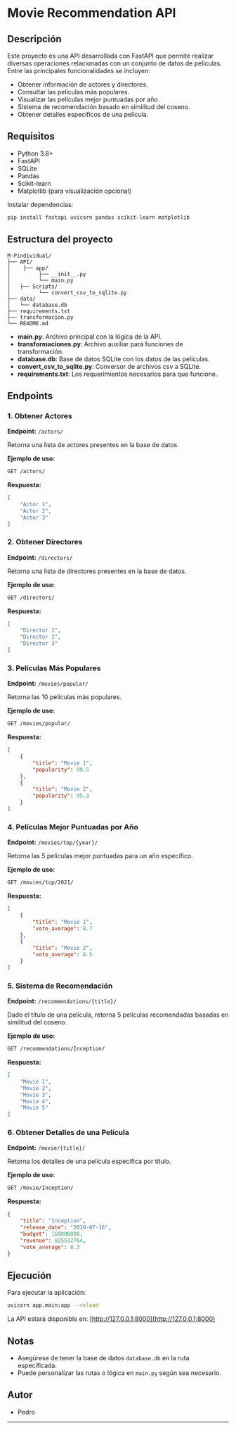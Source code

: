 # Movie Recommendation API

## Descripción
Este proyecto es una API desarrollada con FastAPI que permite realizar diversas operaciones relacionadas con un conjunto de datos de películas. Entre las principales funcionalidades se incluyen:

- Obtener información de actores y directores.
- Consultar las películas más populares.
- Visualizar las películas mejor puntuadas por año.
- Sistema de recomendación basado en similitud del coseno.
- Obtener detalles específicos de una película.

## Requisitos

- Python 3.8+
- FastAPI
- SQLite
- Pandas
- Scikit-learn
- Matplotlib (para visualización opcional)

Instalar dependencias:
```bash
pip install fastapi uvicorn pandas scikit-learn matplotlib
```

## Estructura del proyecto
```
M-Pindividual/
├── API/
│    ├── app/
│         ├── __init__.py
│         └── main.py
│   ├── Scripts/
│         └── convert_csv_to_sqlite.py
├── data/
│   └── database.db
├── requirements.txt
├── transformacion.py
└── README.md
```

- **main.py**: Archivo principal con la lógica de la API.
- **transformaciones.py**: Archivo auxiliar para funciones de transformación.
- **database.db**: Base de datos SQLite con los datos de las películas.
- **convert_csv_to_sqlite.py**: Conversor de archivos csv a SQLite.
- **requirements.txt**: Los requerimientos necesarios para que funcione.

## Endpoints

### 1. Obtener Actores
**Endpoint:** `/actors/`

Retorna una lista de actores presentes en la base de datos.

**Ejemplo de uso:**
```bash
GET /actors/
```
**Respuesta:**
```json
[
    "Actor 1",
    "Actor 2",
    "Actor 3"
]
```

### 2. Obtener Directores
**Endpoint:** `/directors/`

Retorna una lista de directores presentes en la base de datos.

**Ejemplo de uso:**
```bash
GET /directors/
```
**Respuesta:**
```json
[
    "Director 1",
    "Director 2",
    "Director 3"
]
```

### 3. Películas Más Populares
**Endpoint:** `/movies/popular/`

Retorna las 10 películas más populares.

**Ejemplo de uso:**
```bash
GET /movies/popular/
```
**Respuesta:**
```json
[
    {
        "title": "Movie 1",
        "popularity": 99.5
    },
    {
        "title": "Movie 2",
        "popularity": 95.3
    }
]
```

### 4. Películas Mejor Puntuadas por Año
**Endpoint:** `/movies/top/{year}/`

Retorna las 5 películas mejor puntuadas para un año específico.

**Ejemplo de uso:**
```bash
GET /movies/top/2021/
```
**Respuesta:**
```json
[
    {
        "title": "Movie 1",
        "vote_average": 8.7
    },
    {
        "title": "Movie 2",
        "vote_average": 8.5
    }
]
```

### 5. Sistema de Recomendación
**Endpoint:** `/recommendations/{title}/`

Dado el título de una película, retorna 5 películas recomendadas basadas en similitud del coseno.

**Ejemplo de uso:**
```bash
GET /recommendations/Inception/
```
**Respuesta:**
```json
[
    "Movie 1",
    "Movie 2",
    "Movie 3",
    "Movie 4",
    "Movie 5"
]
```

### 6. Obtener Detalles de una Película
**Endpoint:** `/movie/{title}/`

Retorna los detalles de una película específica por título.

**Ejemplo de uso:**
```bash
GET /movie/Inception/
```
**Respuesta:**
```json
{
    "title": "Inception",
    "release_date": "2010-07-16",
    "budget": 160000000,
    "revenue": 825532764,
    "vote_average": 8.3
}
```

## Ejecución

Para ejecutar la aplicación:

```bash
uvicorn app.main:app --reload
```

La API estará disponible en: [http://127.0.0.1:8000](http://127.0.0.1:8000)

## Notas
- Asegúrese de tener la base de datos `database.db` en la ruta especificada.
- Puede personalizar las rutas o lógica en `main.py` según sea necesario.

## Autor
- Pedro

---
